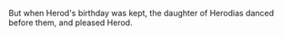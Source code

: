 But when Herod's birthday was kept, the daughter of Herodias danced before them, and pleased Herod.
